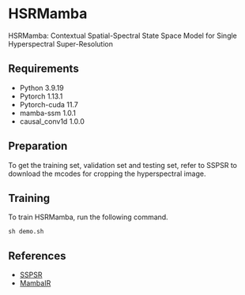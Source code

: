 # HSRMamba
HSRMamba: Contextual Spatial-Spectral State Space Model for Single Hyperspectral Super-Resolution

## Requirements
* Python 3.9.19
* Pytorch 1.13.1
* Pytorch-cuda 11.7
* mamba-ssm 1.0.1
* causal_conv1d 1.0.0

## Preparation
To get the training set, validation set and testing set, refer to SSPSR to download the mcodes for cropping the hyperspectral image.

## Training
To train HSRMamba, run the following command.<br>
```
sh demo.sh
```
## References
* [SSPSR](https://github.com/junjun-jiang/SSPSR)
* [MambaIR](https://github.com/csguoh/MambaIR)
